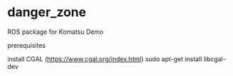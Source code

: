 # danger_zone
ROS package for Komatsu Demo

prerequisites

install CGAL (https://www.cgal.org/index.html)
sudo apt-get install libcgal-dev

